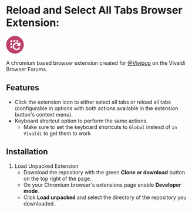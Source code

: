 # Reload and Select All Tabs Browser Extension:
![icon](/icons/48.png)

A chromium based browser extension created for [@Vivipop](https://forum.vivaldi.net/user/vivipop) on the Vivaldi Browser Forums.

## Features
* Click the extension icon to either select all tabs or reload all tabs (configurable in options with both actions available in the extension button's context menu).
* Keyboard shortcut option to perform the same actions.
  * Make sure to set the keyboard shortcuts to `Global` instead of `in Vivaldi` to get them to work

## Installation
1. Load Unpacked Extension
    * Download the repository with the green **Clone or download** button on the top right of the page.
    * On your Chromium browser's extensions page enable **Developer mode**.
    * Click **Load unpacked** and select the directory of the repository you downloaded.
